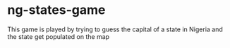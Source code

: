 # ng-states-game

<p> This game is played by trying to guess the capital of a state in Nigeria and the state get populated on the map</p>
